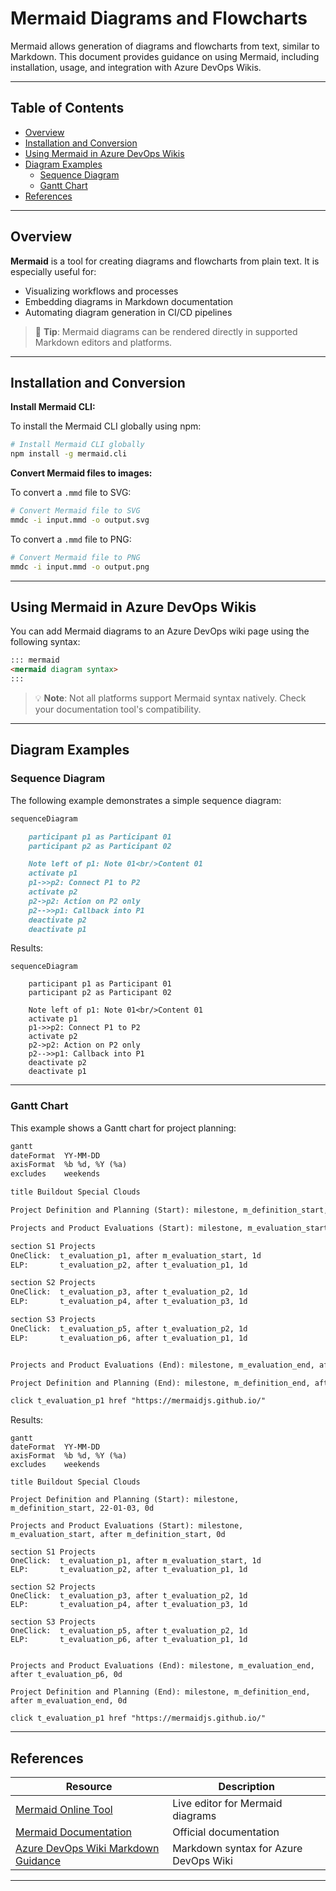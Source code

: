 ﻿# Mermaid Diagrams and Flowcharts

Mermaid allows generation of diagrams and flowcharts from text, similar to Markdown. This document provides guidance on using Mermaid, including installation, usage, and integration with Azure DevOps Wikis.

---

## Table of Contents

- [Overview](#overview)
- [Installation and Conversion](#installation-and-conversion)
- [Using Mermaid in Azure DevOps Wikis](#using-mermaid-in-azure-devops-wikis)
- [Diagram Examples](#diagram-examples)
  - [Sequence Diagram](#sequence-diagram)
  - [Gantt Chart](#gantt-chart)
- [References](#references)

---

## Overview

**Mermaid** is a tool for creating diagrams and flowcharts from plain text. It is especially useful for:

- Visualizing workflows and processes
- Embedding diagrams in Markdown documentation
- Automating diagram generation in CI/CD pipelines

> 📌 **Tip**: Mermaid diagrams can be rendered directly in supported Markdown editors and platforms.

---

## Installation and Conversion

**Install Mermaid CLI:**

To install the Mermaid CLI globally using npm:

```sh
# Install Mermaid CLI globally
npm install -g mermaid.cli
```

**Convert Mermaid files to images:**

To convert a `.mmd` file to SVG:

```sh
# Convert Mermaid file to SVG
mmdc -i input.mmd -o output.svg
```

To convert a `.mmd` file to PNG:

```sh
# Convert Mermaid file to PNG
mmdc -i input.mmd -o output.png
```

---

## Using Mermaid in Azure DevOps Wikis

You can add Mermaid diagrams to an Azure DevOps wiki page using the following syntax:

```markdown
::: mermaid
<mermaid diagram syntax>
:::
```

> 💡 **Note**: Not all platforms support Mermaid syntax natively. Check your documentation tool's compatibility.

---

## Diagram Examples

### Sequence Diagram

The following example demonstrates a simple sequence diagram:

```mmd
sequenceDiagram

    participant p1 as Participant 01
    participant p2 as Participant 02

    Note left of p1: Note 01<br/>Content 01
    activate p1
    p1->>p2: Connect P1 to P2
    activate p2
    p2->p2: Action on P2 only
    p2-->>p1: Callback into P1
    deactivate p2
    deactivate p1
```

Results:
```mermaid
sequenceDiagram

    participant p1 as Participant 01
    participant p2 as Participant 02

    Note left of p1: Note 01<br/>Content 01
    activate p1
    p1->>p2: Connect P1 to P2
    activate p2
    p2->p2: Action on P2 only
    p2-->>p1: Callback into P1
    deactivate p2
    deactivate p1
```
---

### Gantt Chart

This example shows a Gantt chart for project planning:

```mmd
gantt
dateFormat  YY-MM-DD
axisFormat  %b %d, %Y (%a)
excludes    weekends

title Buildout Special Clouds

Project Definition and Planning (Start): milestone, m_definition_start, 22-01-03, 0d

Projects and Product Evaluations (Start): milestone, m_evaluation_start, after m_definition_start, 0d

section S1 Projects
OneClick:  t_evaluation_p1, after m_evaluation_start, 1d
ELP:       t_evaluation_p2, after t_evaluation_p1, 1d

section S2 Projects
OneClick:  t_evaluation_p3, after t_evaluation_p2, 1d
ELP:       t_evaluation_p4, after t_evaluation_p3, 1d

section S3 Projects
OneClick:  t_evaluation_p5, after t_evaluation_p2, 1d
ELP:       t_evaluation_p6, after t_evaluation_p1, 1d


Projects and Product Evaluations (End): milestone, m_evaluation_end, after t_evaluation_p6, 0d

Project Definition and Planning (End): milestone, m_definition_end, after m_evaluation_end, 0d

click t_evaluation_p1 href "https://mermaidjs.github.io/"
```

Results:
```mermaid
gantt
dateFormat  YY-MM-DD
axisFormat  %b %d, %Y (%a)
excludes    weekends

title Buildout Special Clouds

Project Definition and Planning (Start): milestone, m_definition_start, 22-01-03, 0d

Projects and Product Evaluations (Start): milestone, m_evaluation_start, after m_definition_start, 0d

section S1 Projects
OneClick:  t_evaluation_p1, after m_evaluation_start, 1d
ELP:       t_evaluation_p2, after t_evaluation_p1, 1d

section S2 Projects
OneClick:  t_evaluation_p3, after t_evaluation_p2, 1d
ELP:       t_evaluation_p4, after t_evaluation_p3, 1d

section S3 Projects
OneClick:  t_evaluation_p5, after t_evaluation_p2, 1d
ELP:       t_evaluation_p6, after t_evaluation_p1, 1d


Projects and Product Evaluations (End): milestone, m_evaluation_end, after t_evaluation_p6, 0d

Project Definition and Planning (End): milestone, m_definition_end, after m_evaluation_end, 0d

click t_evaluation_p1 href "https://mermaidjs.github.io/"
```

---

## References

| Resource | Description |
|----------|-------------|
| [Mermaid Online Tool](https://mermaid.live) | Live editor for Mermaid diagrams |
| [Mermaid Documentation](https://mermaid-js.github.io/mermaid/#/n00b-gettingStarted) | Official documentation |
| [Azure DevOps Wiki Markdown Guidance](https://docs.microsoft.com/en-us/azure/devops/project/wiki/wiki-markdown-guidance) | Markdown syntax for Azure DevOps Wiki |

---
